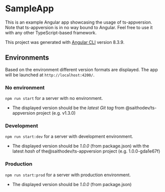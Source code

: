 # SampleApp

This is an example Angular app showcasing the usage of ts-appversion.
Note that ts-appversion is in no way bound to Angular. Feel free to use it with any other TypeScript-based framework.

This project was generated with [Angular CLI](https://github.com/angular/angular-cli) version 8.3.9.

## Environments

Based on the environment different version formats are displayed.
The app will be launched at `http://localhost:4200/`.

### No environment

`npm run start` for a server with no environment.

* The displayed version should be the _latest Git tag_ from @saithodev/ts-appversion project (e.g. v1.3.0)

### Development

`npm run start:dev` for a server with development environment.

* The displayed version should be _1.0.0_ (from package.json) with the latest _hash_ of the@saithodev/ts-appversion project (e.g. 1.0.0-gda1e67f)</li>

### Production

`npm run start:prod` for a server with production environment.

* The displayed version should be _1.0.0_ (from package.json)